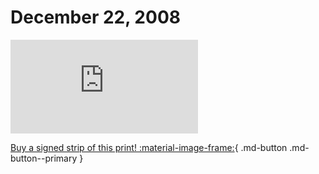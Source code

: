 # December 22, 2008

![](https://www.achewood.com/comic.php?date=12222008)

[Buy a signed strip of this print! :material-image-frame:](https://achewood-holiday-pop-up.myshopify.com/products/strip#12222008){ .md-button .md-button--primary }
